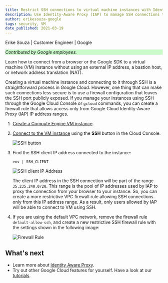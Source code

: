 ```yaml
---
title: Restrict SSH connections to virtual machine instances with Identity-Aware Proxy
description: Use Identity-Aware Proxy (IAP) to manage SSH connections to virtual machine instances.
author: erikesouza-google
tags: security, VM
date_published: 2021-03-19
---
```


Erike Souza | Customer Engineer | Google

<p style="background-color:#CAFACA;"><i>Contributed by Google employees.</i></p>

Learn how to connect from a browser or the Google SDK to a virtual machine (VM) instance without using an external IP address, a bastion host, or network
address translation (NAT).

Creating a virtual machine instance and connecting to it through SSH is a straightforward process in Google Cloud. However, one thing that can make such
connections less secure is to use a firewall configuration that leaves the SSH port publicly exposed. If you manage your instances using SSH through the
Google Cloud Console or `gcloud` commands, you can create a firewall rule that allows access only from Google Cloud Identity-Aware Proxy (IAP) IP address ranges.

1.  [Create a Compute Engine VM instance](https://cloud.google.com/compute/docs/instances/create-start-instance).

1.  [Connect to the VM instance](https://cloud.google.com/compute/docs/ssh-in-browser) using the **SSH** button in the Cloud Console.

    ![SSH button](https://storage.googleapis.com/gcp-community/tutorials/ssh-via-iap/ssh-to-vm.png)

1.  Find the SSH client IP address connected to the instance:

        env | SSH_CLIENT

    ![SSH client IP Address](https://storage.googleapis.com/gcp-community/tutorials/ssh-via-iap/check-ssh-client.png)

    The client IP address in the SSH connection will be part of the range `35.235.240.0/20`. This range is the pool of IP addresses used by IAP to proxy the
    connection from your browser to your instance. So, you can create a more restrictive VPC firewall rule allowing SSH connections only from this IP address
    range. As a result, only users allowed by IAP will be able to connect to VM using SSH.

1.  If you are using the default VPC network, remove the firewall rule `default-allow-ssh`, and create a new restrictive SSH firewall rule with the 
    settings shown in the following image:

    ![Firewall Rule](https://storage.googleapis.com/gcp-community/tutorials/ssh-via-iap/fw-rule-ssh.png)

## What's next

- Learn more about [Identity Aware Proxy](https://cloud.google.com/iap/docs/using-tcp-forwarding).
- Try out other Google Cloud features for yourself. Have a look at our [tutorials](https://cloud.google.com/docs/tutorials).
